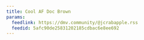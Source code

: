 ```yaml
---
title: Cool AF Doc Brown
params:
  feedlink: https://dmv.community/@jcrabapple.rss
  feedid: 5afc90de25831202185cdbac6e8ee692
---
```

